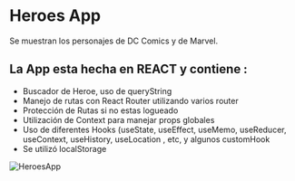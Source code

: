 # Heroes App

Se muestran los personajes de DC Comics y de Marvel.

## La App esta hecha en REACT y contiene :

- Buscador de Heroe, uso de queryString 
- Manejo de rutas con React Router utilizando varios router 
- Protección de Rutas si no estas logueado
- Utilización de Context para manejar props globales
- Uso de diferentes Hooks (useState, useEffect, useMemo, useReducer, useContext, useHistory, useLocation , etc, y algunos customHook
- Se utilizó localStorage

![HeroesApp](https://github.com/fergim1/heroes-app/blob/main/HeroesApp.gif )
